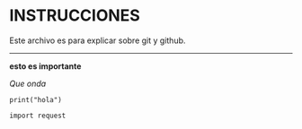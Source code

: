 # INSTRUCCIONES

Este archivo es para explicar sobre git y github.


---

**esto es importante**

*Que onda*

`print("hola")`

```
import request
```

